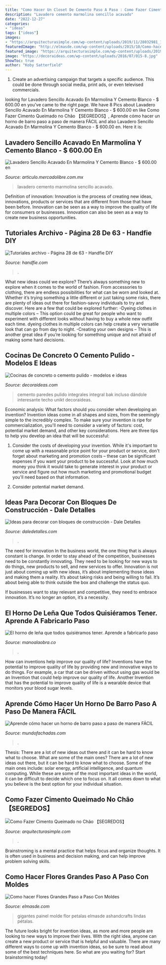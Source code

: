 ```yaml
---
title: "Como Hacer Un Closet De Cemento Paso A Paso : Como Fazer Cimento Queimado No Chão 【segredos】"
description: "Lavadero cemento marmolina sencillo acavado"
date: "2022-12-27"
categories:
- "ideas"
tags: ["ideas"]
images:
- "https://arquitecturasimple.com/wp-content/uploads/2019/11/28032981_10208829840863601_871387969_ozz-1024x768.jpg"
featuredImage: "http://elmasde.com/wp-content/uploads/2015/10/Como-hacer-Flores-Grandes-Paso-a-Paso-Con-Moldes2.jpg"
featured_image: "https://arquitecturasimple.com/wp-content/uploads/2019/11/28032981_10208829840863601_871387969_ozz-1024x768.jpg"
image: "https://decoraideas.com/wp-content/uploads/2016/07/015-8.jpg"
ShowToc: true
author: "Koby Satterfield"
---
```



1. Create an advertising campaign that targets a specific audience. This could be done through social media, print ads, or even televised commercials.

	

		
looking for Lavadero Sencillo Acavado En Marmolina Y Cemento Blanco - $ 600.00 en you've came to the right page. We have 8 Pics about Lavadero Sencillo Acavado En Marmolina Y Cemento Blanco - $ 600.00 en like Como Fazer Cimento Queimado no Chão 【SEGREDOS】, Aprende cómo hacer un horno de barro paso a paso de manera FÁCIL and also Lavadero Sencillo Acavado En Marmolina Y Cemento Blanco - $ 600.00 en. Here it is:
		
    
## Lavadero Sencillo Acavado En Marmolina Y Cemento Blanco - $ 600.00 En

<img loading=lazy src="https://http2.mlstatic.com/lavadero-sencillo-acavado-en-marmolina-y-cemento-blanco-D_NQ_NP_922152-MLM26883260369_022018-F.jpg" onerror="this.onerror=null;this.src='https://tse4.mm.bing.net/th?id=OIP.j_NnW5L7ptHbdIxem2j5UAHaNK&amp;pid=15.1';" alt="Lavadero Sencillo Acavado En Marmolina Y Cemento Blanco - $ 600.00 en">

_Source: articulo.mercadolibre.com.mx_

>lavadero cemento marmolina sencillo acavado. 

	

Definition of innovation:
Innovation is the process of creating new ideas, innovations, products or services that are different from those that have been before. Innovation can be seen as a way to improve the quality of life for consumers or businesses. Innovation can also be seen as a way to create new business opportunities.

    
## Tutoriales Archivo - Página 28 De 63 - Handfie DIY

<img loading=lazy src="https://www.handfie.com/wp-content/uploads/2017/03/5863e6d3ef73d_Robots-madera-56.jpg" onerror="this.onerror=null;this.src='https://tse3.mm.bing.net/th?id=OIP.gj9q4OwpdPTR8liTPn2dRAHaHa&amp;pid=15.1';" alt="Tutoriales archivo - Página 28 de 63 - Handfie DIY">

_Source: handfie.com_

>. 

	

What new ideas could we explore?
There’s always something new to explore when it comes to the world of fashion. From accessories to clothing, there are endless possibilities for what can be worn and looked at. Whether it’s trying something a little different or just taking some risks, there are plenty of ideas out there for fashion-savvy individuals to try and discover. Here are a few that could be explored further: 
-Dyeing clothes in multiple colors – This option could be great for people who want to experiment with different looks without having to buy a whole new outfit each time. dyeing clothes in multiple colors can help create a very versatile look that can go from day to night. 
-Creating your own designs – This is another great idea if you’re looking for something unique and not afraid of making some hard decisions.

    
## Cocinas De Concreto O Cemento Pulido - Modelos E Ideas

<img loading=lazy src="https://decoraideas.com/wp-content/uploads/2016/07/015-8.jpg" onerror="this.onerror=null;this.src='https://tse3.mm.bing.net/th?id=OIP.tRKfgXS92P3mgQI27YJj1wHaE7&amp;pid=15.1';" alt="Cocinas de concreto o cemento pulido - modelos e ideas">

_Source: decoraideas.com_

>cemento paredes pulido integrales integral bak incluso dándole interesante techo unikt decoraideas. 

	

Economic analysis: What factors should you consider when developing an invention?
Invention ideas come in all shapes and sizes, from the seemingly simple to the incredibly complex. To make sure your invention is ripe for commercialization, you'll need to consider a variety of factors: cost, potential market demand, and other key considerations. Here are three tips to help you develop an idea that will be successful: 
1. Consider the costs of developing your invention. While it's important to come up with a reasonable price point for your product or service, don't forget about marketing and promotion costs – these can be significant expenses if you want your product to be successful. Look at how much money you think it would take to generate interest in your product or service and figure out how much marketing and promotional budget you'll need based on that information.

2. Consider potential market demand.

    
## Ideas Para Decorar Con Bloques De Construcción - Dale Detalles

<img loading=lazy src="https://www.daledetalles.com/wp-content/uploads/2018/03/Ideas-para-decorar-con-bloques-de-construcción-1024x920.jpg" onerror="this.onerror=null;this.src='https://tse1.mm.bing.net/th?id=OIP.rtiUYPsmkIfHmFtKkNtqggHaGp&amp;pid=15.1';" alt="Ideas para decorar con bloques de construcción - Dale Detalles">

_Source: daledetalles.com_

>. 

	

The need for innovation
In the business world, the one thing that is always constant is change. In order to stay ahead of the competition, businesses need to be constantly innovating. They need to be looking for new ways to do things, new products to sell, and new services to offer.
Innovation is not just about coming up with new ideas, it’s about implementing those ideas and making them a reality. It’s about taking risks and being willing to fail. It’s about being able to think outside the box and challenge the status quo.

If businesses want to stay relevant and competitive, they need to embrace innovation. It’s no longer an option, it’s a necessity.

    
## El Horno De Leña Que Todos Quisiéramos Tener. Aprende A Fabricarlo Paso

<img loading=lazy src="https://manoalaobra.co/wp-content/uploads/2016/06/Horno-2.png" onerror="this.onerror=null;this.src='https://tse3.mm.bing.net/th?id=OIP.QiZAeDcYBkViwRKyRtbNLgAAAA&amp;pid=15.1';" alt="El horno de leña que todos quisiéramos tener. Aprende a fabricarlo paso">

_Source: manoalaobra.co_

>. 

	

How can inventions help improve our quality of life?
Inventions have the potential to improve quality of life by providing new and innovative ways to do things. For example, a car that can be driven without using gas would be an Invention that could help improve our quality of life. Another Invention that has the potential to improve quality of life is a wearable device that monitors your blood sugar levels.

    
## Aprende Cómo Hacer Un Horno De Barro Paso A Paso De Manera FÁCIL

<img loading=lazy src="http://www.mundofachadas.com/wp-content/uploads/2020/07/7-2.x29366.jpg" onerror="this.onerror=null;this.src='https://tse3.mm.bing.net/th?id=OIP.OA8Lk_KEs8ueH6aOZj3O8gHaFj&amp;pid=15.1';" alt="Aprende cómo hacer un horno de barro paso a paso de manera FÁCIL">

_Source: mundofachadas.com_

>. 

	

Thesis: There are a lot of new ideas out there and it can be hard to know what to choose. What are some of the main ones?
There are a lot of new ideas out there, but it can be hard to know what to choose. Some of the main ones include: solar energy, artificial intelligence, and quantum computing. While these are some of the most important ideas in the world, it can be difficult to decide which one to focus on. It all comes down to what you believe is the best option for your individual situation.

    
## Como Fazer Cimento Queimado No Chão 【SEGREDOS】

<img loading=lazy src="https://arquitecturasimple.com/wp-content/uploads/2019/11/28032981_10208829840863601_871387969_ozz-1024x768.jpg" onerror="this.onerror=null;this.src='https://tse2.mm.bing.net/th?id=OIP._WW9Ldm05d8z3j4fLN9J2AHaFj&amp;pid=15.1';" alt="Como Fazer Cimento Queimado no Chão 【SEGREDOS】">

_Source: arquitecturasimple.com_

>. 

	

Brainstroming is a mental practice that helps focus and organize thoughts. It is often used in business and decision making, and can help improve problem solving skills.

    
## Como Hacer Flores Grandes Paso A Paso Con Moldes

<img loading=lazy src="http://elmasde.com/wp-content/uploads/2015/10/Como-hacer-Flores-Grandes-Paso-a-Paso-Con-Moldes2.jpg" onerror="this.onerror=null;this.src='https://tse2.mm.bing.net/th?id=OIP.eZEQ-T8CIsAZxUPP2sfJKwHaE8&amp;pid=15.1';" alt="Como hacer Flores Grandes Paso a Paso Con Moldes">

_Source: elmasde.com_

>gigantes painel molde flor petalas elmasde ashandcrafts lindas pétalas. 

	

The future looks bright for invention ideas, as more and more people are looking to new ways to improve their lives. With the right idea, anyone can create a new product or service that is helpful and valuable. There are many different ways to come up with invention ideas, so be sure to read about some of the best techniques here. So what are you waiting for? Start brainstorming today!


